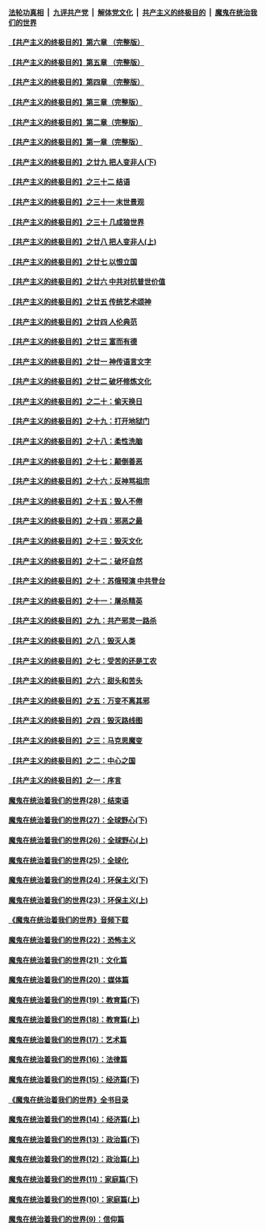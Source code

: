 

####  [法轮功真相](../../../../basic/blob/master/README.md?t=04150130) &nbsp;|&nbsp; [九评共产党](../../../../9ping.md/blob/master/README.md?t=04150130) &nbsp;|&nbsp; [解体党文化](../../../../jtdwh.md/blob/master/README.md?t=04150130)  &nbsp;|&nbsp; [共产主义的终极目的](../../../../gczydzjmd.md/blob/master/README.md?t=04150130) &nbsp;|&nbsp; [魔鬼在统治我们的世界](../../../../mgztzwmdsj.md/blob/master/README.md?t=04150130) 

#### [【共产主义的终极目的】第六章 （完整版）](../pages/nsc422/n11428913.md?t=04150130) 

#### [【共产主义的终极目的】第五章 （完整版）](../pages/nsc422/n11428912.md?t=04150130) 

#### [【共产主义的终极目的】第四章 （完整版）](../pages/nsc422/n11428907.md?t=04150130) 

#### [【共产主义的终极目的】第三章（完整版）](../pages/nsc422/n11428848.md?t=04150130) 

#### [【共产主义的终极目的】第二章（完整版）](../pages/nsc422/n11428831.md?t=04150130) 

#### [【共产主义的终极目的】第一章（完整版）](../pages/nsc422/n11417651.md?t=04150130) 

#### [【共产主义的终极目的】之廿九 把人变非人(下)](../pages/nsc422/n11344140.md?t=04150130) 

#### [【共产主义的终极目的】之三十二 结语](../pages/nsc422/n11360535.md?t=04150130) 

#### [【共产主义的终极目的】之三十一 末世景观](../pages/nsc422/n11351129.md?t=04150130) 

#### [【共产主义的终极目的】之三十 几成狼世界](../pages/nsc422/n11348280.md?t=04150130) 

#### [【共产主义的终极目的】之廿八 把人变非人(上)](../pages/nsc422/n11340492.md?t=04150130) 

#### [【共产主义的终极目的】之廿七 以恨立国](../pages/nsc422/n11336944.md?t=04150130) 

#### [【共产主义的终极目的】之廿六 中共对抗普世价值](../pages/nsc422/n11324785.md?t=04150130) 

#### [【共产主义的终极目的】之廿五 传统艺术颂神](../pages/nsc422/n11296396.md?t=04150130) 

#### [【共产主义的终极目的】之廿四 人伦典范](../pages/nsc422/n11296397.md?t=04150130) 

#### [【共产主义的终极目的】之廿三 富而有德](../pages/nsc422/n11283598.md?t=04150130) 

#### [【共产主义的终极目的】之廿一 神传语言文字](../pages/nsc422/n11263265.md?t=04150130) 

#### [【共产主义的终极目的】之廿二 破坏修炼文化](../pages/nsc422/n11245728.md?t=04150130) 

#### [【共产主义的终极目的】之二十：偷天换日](../pages/nsc422/n11238846.md?t=04150130) 

#### [【共产主义的终极目的】之十九：打开地狱门](../pages/nsc422/n11206376.md?t=04150130) 

#### [【共产主义的终极目的】之十八：柔性洗脑](../pages/nsc422/n11199994.md?t=04150130) 

#### [【共产主义的终极目的】之十七：颠倒善恶](../pages/nsc422/n11179782.md?t=04150130) 

#### [【共产主义的终极目的】之十六：反神骂祖宗](../pages/nsc422/n11166798.md?t=04150130) 

#### [【共产主义的终极目的】之十五：毁人不倦](../pages/nsc422/n11166792.md?t=04150130) 

#### [【共产主义的终极目的】之十四：邪恶之最](../pages/nsc422/n11150249.md?t=04150130) 

#### [【共产主义的终极目的】之十三：毁灭文化](../pages/nsc422/n11135227.md?t=04150130) 

#### [【共产主义的终极目的】之十二：破坏自然](../pages/nsc422/n11135214.md?t=04150130) 

#### [【共产主义的终极目的】之十：苏俄预演 中共登台](../pages/nsc422/n11118424.md?t=04150130) 

#### [【共产主义的终极目的】之十一：屠杀精英](../pages/nsc422/n11118442.md?t=04150130) 

#### [【共产主义的终极目的】之九：共产邪灵一路杀](../pages/nsc422/n11114139.md?t=04150130) 

#### [【共产主义的终极目的】之八：毁灭人类](../pages/nsc422/n11108503.md?t=04150130) 

#### [【共产主义的终极目的】之七：受苦的还是工农](../pages/nsc422/n11101809.md?t=04150130) 

#### [【共产主义的终极目的】之六：甜头和苦头](../pages/nsc422/n11096971.md?t=04150130) 

#### [【共产主义的终极目的】之五：万变不离其邪](../pages/nsc422/n11091285.md?t=04150130) 

#### [【共产主义的终极目的】之四：毁灭路线图](../pages/nsc422/n11086284.md?t=04150130) 

#### [【共产主义的终极目的】之三：马克思魔变](../pages/nsc422/n11061941.md?t=04150130) 

#### [【共产主义的终极目的】之二：中心之国](../pages/nsc422/n11047728.md?t=04150130) 

#### [【共产主义的终极目的】之一：序言](../pages/nsc422/n11086077.md?t=04150130) 

#### [魔鬼在统治着我们的世界(28)：结束语](../pages/nsc422/n10936246.md?t=04150130) 

#### [魔鬼在统治着我们的世界(27)：全球野心(下)](../pages/nsc422/n10928319.md?t=04150130) 

#### [魔鬼在统治着我们的世界(26)：全球野心(上)](../pages/nsc422/n10900318.md?t=04150130) 

#### [魔鬼在统治着我们的世界(25)：全球化](../pages/nsc422/n10788205.md?t=04150130) 

#### [魔鬼在统治着我们的世界(24)：环保主义(下)](../pages/nsc422/n10695307.md?t=04150130) 

#### [魔鬼在统治着我们的世界(23)：环保主义(上)](../pages/nsc422/n10688613.md?t=04150130) 

#### [《魔鬼在统治着我们的世界》音频下载](../pages/nsc422/n10635553.md?t=04150130) 

#### [魔鬼在统治着我们的世界(22)：恐怖主义](../pages/nsc422/n10614727.md?t=04150130) 

#### [魔鬼在统治着我们的世界(21)：文化篇](../pages/nsc422/n10597706.md?t=04150130) 

#### [魔鬼在统治着我们的世界(20)：媒体篇](../pages/nsc422/n10586579.md?t=04150130) 

#### [魔鬼在统治着我们的世界(19)：教育篇(下)](../pages/nsc422/n10564808.md?t=04150130) 

#### [魔鬼在统治着我们的世界(18)：教育篇(上)](../pages/nsc422/n10526970.md?t=04150130) 

#### [魔鬼在统治着我们的世界(17)：艺术篇](../pages/nsc422/n10499093.md?t=04150130) 

#### [魔鬼在统治着我们的世界(16)：法律篇](../pages/nsc422/n10485969.md?t=04150130) 

#### [魔鬼在统治着我们的世界(15)：经济篇(下)](../pages/nsc422/n10469975.md?t=04150130) 

#### [《魔鬼在统治着我们的世界》全书目录](../pages/nsc422/n10464261.md?t=04150130) 

#### [魔鬼在统治着我们的世界(14)：经济篇(上)](../pages/nsc422/n10457370.md?t=04150130) 

#### [魔鬼在统治着我们的世界(13)：政治篇(下)](../pages/nsc422/n10448270.md?t=04150130) 

#### [魔鬼在统治着我们的世界(12)：政治篇(上)](../pages/nsc422/n10444576.md?t=04150130) 

#### [魔鬼在统治着我们的世界(11)：家庭篇(下)](../pages/nsc422/n10440961.md?t=04150130) 

#### [魔鬼在统治着我们的世界(10)：家庭篇(上)](../pages/nsc422/n10435448.md?t=04150130) 

#### [魔鬼在统治着我们的世界(9)：信仰篇](../pages/nsc422/n10432159.md?t=04150130) 


